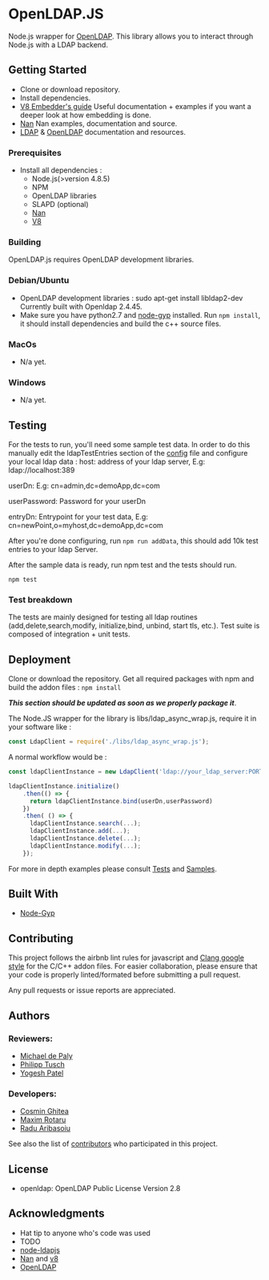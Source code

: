 # OpenLDAP.JS

Node.js wrapper for [OpenLDAP](https://github.com/openldap/openldap).
This library allows you to interact through Node.js with a LDAP backend.

## Getting Started

* Clone or download repository.
* Install dependencies.
* [V8 Embedder's guide](https://github.com/v8/v8/wiki/Embedder's-Guide) Useful documentation + examples if you want a deeper look at how    embedding is done.
* [Nan](https://github.com/nodejs/nan) Nan examples, documentation and source.
* [LDAP](https://www.ldap.com) & [OpenLDAP](http://www.openldap.org/) documentation and resources.


### Prerequisites

* Install all dependencies :
  * Node.js(>version 4.8.5)
  * NPM
  * OpenLDAP libraries
  * SLAPD (optional)
  * [Nan](https://github.com/nodejs/nan)
  * [V8](https://github.com/v8/v8) 


### Building

OpenLDAP.js requires OpenLDAP development libraries.

### Debian/Ubuntu

* OpenLDAP development libraries : sudo apt-get install libldap2-dev
  Currently built with Openldap 2.4.45.
*  Make sure you have python2.7 and [node-gyp](https://www.npmjs.com/package/node-gyp) installed. Run `npm install`, it should install dependencies and build the c++ source files.



### MacOs
* N/a yet.

### Windows
* N/a yet.




## Testing

For the tests to run, you'll need some sample test data. In order to do this manually edit the ldapTestEntries section of the [config](./test/config.json) file and configure your local ldap data :
 host: address of your ldap server, E.g: ldap://localhost:389

 userDn: E.g: cn=admin,dc=demoApp,dc=com

 userPassword: Password for your userDn
 
 entryDn: Entrypoint for your test data, E.g: cn=newPoint,o=myhost,dc=demoApp,dc=com

 After you're done configuring, run  `npm run addData`, this should add 10k test entries to your ldap Server.

After the sample data is ready, run npm test and the tests should run.

``` npm test ```

### Test breakdown

The tests are mainly designed for testing all ldap routines (add,delete,search,modify, initialize,bind, unbind, start tls, etc.).
Test suite is composed of integration + unit tests.

## Deployment


Clone or download the repository.
Get all required packages with npm and build the addon files :
  `npm install `


**_This section should be updated as soon as we properly package it_**.

The Node.JS wrapper for the library is libs/ldap_async_wrap.js, require it in your software like :
```javascript
const LdapClient = require('./libs/ldap_async_wrap.js');
```

A normal workflow would be :
```javascript
const ldapClientInstance = new LdapClient('ldap://your_ldap_server:PORT');

ldapClientInstance.initialize()
    .then(() => {
      return ldapClientInstance.bind(userDn,userPassword)
    })
    .then( () => {
      ldapClientInstance.search(...);
      ldapClientInstance.add(...);
      ldapClientInstance.delete(...);
      ldapClientInstance.modify(...);
    });
```

For more in depth examples please consult [Tests](./test) and [Samples](./sample).

## Built With

* [Node-Gyp](https://github.com/nodejs/node-gyp)

## Contributing
 This project follows  the airbnb lint rules for javascript and [Clang google style](https://clang.llvm.org/docs/ClangFormatStyleOptions.html) for the C/C++ addon files. For easier collaboration, please ensure that your code is properly linted/formated before submitting a pull request.

 Any pull requests or issue reports are appreciated.


## Authors

 ### Reviewers:
  - [Michael de Paly](https://github.com/mdepaly)
  - [Philipp Tusch](https://github.com/ptusch)
  - [Yogesh Patel](https://github.com/pately)
  

 ### Developers:
  - [Cosmin Ghitea](https://github.com/cosminghitea)
  - [Maxim Rotaru](https://github.com/MaximRotaru)
  - [Radu Aribasoiu](https://github.com/Radu94)
 

See also the list of [contributors](https://github.com/hufsm/openldapjs/graphs/contributors) who participated in this project.

## License

- openldap:   OpenLDAP Public License Version 2.8

## Acknowledgments

* Hat tip to anyone who's code was used
* TODO
* [node-ldapjs](https://github.com/mcavage/node-ldapjs)
* [Nan](https://github.com/nodejs/nan) and [v8](https://github.com/v8/v8) 
* [OpenLDAP](https://github.com/openldap/openldap)


